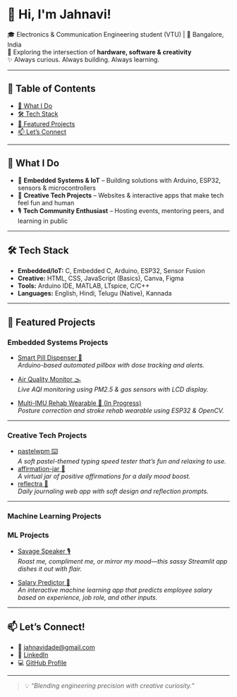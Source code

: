 # 👋 Hi, I'm Jahnavi!

🎓 Electronics & Communication Engineering student (VTU) | 📍 Bangalore, India  
🌱 Exploring the intersection of **hardware, software & creativity**  
✨ Always curious. Always building. Always learning.

---

## 📑 Table of Contents
- [🚀 What I Do](#-what-i-do)
- [🛠️ Tech Stack](#️-tech-stack)
- [📂 Featured Projects](#-featured-projects)
- [📫 Let’s Connect](#-lets-connect)

---

## 🚀 What I Do
- 🔌 **Embedded Systems & IoT** – Building solutions with Arduino, ESP32, sensors & microcontrollers  
- 🎨 **Creative Tech Projects** – Websites & interactive apps that make tech feel fun and human  
- 🎙️ **Tech Community Enthusiast** – Hosting events, mentoring peers, and learning in public

---

## 🛠️ Tech Stack

- **Embedded/IoT:** C, Embedded C, Arduino, ESP32, Sensor Fusion  
- **Creative:** HTML, CSS, JavaScript (Basics), Canva, Figma  
- **Tools:** Arduino IDE, MATLAB, LTspice, C/C++  
- **Languages:** English, Hindi, Telugu (Native), Kannada  

---

## 📂 Featured Projects

### Embedded Systems Projects
- [Smart Pill Dispenser 💊](https://github.com/DadeJahnavi/Smart-Medication-Reminder)  
  *Arduino-based automated pillbox with dose tracking and alerts.*

- [Air Quality Monitor 🌫️](https://github.com/DadeJahnavi/Air-Pollution-Monitoring-System)  
  *Live AQI monitoring using PM2.5 & gas sensors with LCD display.*

- [Multi-IMU Rehab Wearable 🦾 (In Progress)](https://github.com/DadeJahnavi/multi-imu-rehab-wearable)  
  *Posture correction and stroke rehab wearable using ESP32 & OpenCV.*

---

### Creative Tech Projects
- [pastelwpm ⌨️](https://pastelwpm.netlify.app/)  
  *A soft pastel-themed typing speed tester that’s fun and relaxing to use.*  
- [affirmation-jar 🫙](https://affirmation-jar.netlify.app/)  
  *A virtual jar of positive affirmations for a daily mood boost.*  
- [reflectra 📓](https://reflectra.netlify.app/)  
  *Daily journaling web app with soft design and reflection prompts.*

---

### Machine Learning Projects
### ML Projects
- [Savage Speaker 🎙️](https://savagespeaker.streamlit.app/)  
  *Roast me, compliment me, or mirror my mood—this sassy Streamlit app dishes it out with flair.*  

- [Salary Predictor 💼](https://employee-salary-prediction-dadejahnavi.streamlit.app/)  
  *An interactive machine learning app that predicts employee salary based on experience, job role, and other inputs.*


---

## 📫 Let’s Connect!

- 📧 jahnavidade@gmail.com  
- 🔗 [LinkedIn](https://linkedin.com/in/Jahnavi-Dade)  
- 💻 [GitHub Profile](https://github.com/DadeJahnavi)

---

> 💡 *“Blending engineering precision with creative curiosity.”*

